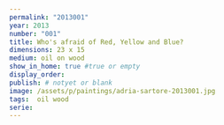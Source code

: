 ```yaml
---
permalink: "2013001"
year: 2013
number: "001"
title: Who's afraid of Red, Yellow and Blue?
dimensions: 23 x 15
medium: oil on wood
show_in_home: true #true or empty
display_order: 
publish: # notyet or blank
image: /assets/p/paintings/adria-sartore-2013001.jpg
tags:  oil wood
serie:
---
```

